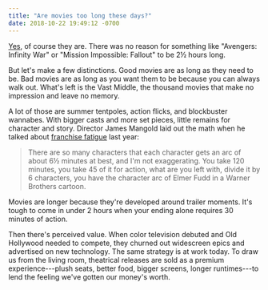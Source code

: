 ```yaml
---
title: "Are movies too long these days?"
date: 2018-10-22 19:49:12 -0700
---
```


[Yes](https://www.indiewire.com/2018/10/should-movies-be-shorter-1202014312/), of course they are. There was no reason for something like "Avengers: Infinity War" or "Mission Impossible: Fallout" to be 2&frac12; hours long.

But let's make a few distinctions. Good movies are as long as they need to be. Bad movies are as long as you want them to be because you can always walk out. What's left is the Vast Middle, the thousand movies that make no impression and leave no memory.

A lot of those are summer tentpoles, action flicks, and blockbuster wannabes. With bigger casts and more set pieces, little remains for character and story. Director James Mangold laid out the math when he talked about [franchise fatigue](https://www.kcrw.com/news-culture/shows/the-business/james-mangold-on-logan-and-fighting-franchise-fatigue) last year:

> There are so many characters that each character gets an arc of about 6&frac12; minutes at best, and I'm not exaggerating. You take 120 minutes, you take 45 of it for action, what are you left with, divide it by 6 characters, you have the character arc of Elmer Fudd in a Warner Brothers cartoon.

Movies are longer because they're developed around trailer moments. It's tough to come in under 2 hours when your ending alone requires 30 minutes of action.

Then there's perceived value. When color television debuted and Old Hollywood needed to compete, they churned out widescreen epics and advertised on new technology. The same strategy is at work today. To draw us from the living room, theatrical releases are sold as a premium experience---plush seats, better food, bigger screens, longer runtimes---to lend the feeling we've gotten our money's worth.
